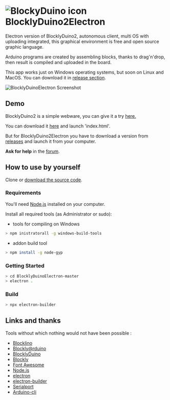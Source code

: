 
# <img src="https://raw.githubusercontent.com/BlocklyDuino/BlocklyDuinoElectron/master/src/app.png" alt="BlockyDuino icon"> BlocklyDuino2Electron

Electron version of BlocklyDuino2, autonomous client, multi OS with uploading integrated, this graphical environment is free and open source graphic language.

Arduino programs are created by assembling blocks, thanks to drag'n'drop, then result is compiled and uploaded in the board.

This app works just on Windows operating systems, but soon on Linux and MacOS. You can download it in [release section](https://github.com/BlocklyDuino/BlocklyDuinoElectron/releases).


![BlocklyDuinoElectron Screenshot](https://github.com/BlocklyDuino/BlocklyDuinoElectron/blob/master/src/screencap.png)

## Demo

BlocklyDuino2 is a simple webware, you can give it a try [here.](https://blocklyduino.github.io/BlocklyDuino-v2/)

You can download it [here](https://github.com/BlocklyDuino/BlocklyDuino-v2) and launch 'index.html'.

But for BlocklyDuino2Electron you have to download a version from  [releases](https://github.com/BlocklyDuino/BlocklyDuino2Electron/releases) and launch it from your computer.

**Ask for help** in the [forum](http://blockly.technologiescollege.fr/forum/).

## How to use by yourself

Clone or [download the source code](https://github.com/BlocklyDuino/BlocklyDuinoElectron/archive/master.zip).

### Requirements

You'll need [Node.js](https://nodejs.org) installed on your computer.

Install all required tools (as Administrator or sudo):

 - tools for compiling on Windows

``` bash
> npm inistratorall -g windows-build-tools
```

 - addon build tool

``` bash
> npm install -g node-gyp
```

### Getting Started 

```bash
> cd BlocklyDuinoElectron-master
> electron .
```

### Build

```bash
> npx electron-builder
```

## Links and thanks

Tools without which nothing would not have been possible :

- [Blocklino](https://github.com/fontainejp/blocklino)
- [Blockly@rduino](https://github.com/technologiescollege/Blockly-at-rduino)
- [BlocklyDuino](https://github.com/BlocklyDuino/BlocklyDuino)
- [Blockly](https://developers.google.com/blockly)
- [Font Awesome](http://fontawesome.io)
- [Node.js](https://nodejs.org/fr/)
- [electron](https://electronjs.org/)
- [electron-builder](https://github.com/electron-userland/electron-builder)
- [Serialport](https://github.com/node-serialport/node-serialport)
- [Arduino-cli](https://github.com/arduino/arduino-cli)

